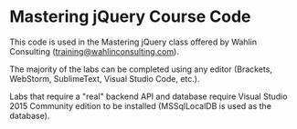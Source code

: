 Mastering jQuery Course Code
==========

This code is used in the Mastering jQuery class offered by Wahlin Consulting (training@wahlinconsulting.com).

The majority of the labs can be completed using any editor (Brackets, WebStorm, SublimeText, Visual Studio Code, etc.).

Labs that require a "real" backend API and database require Visual Studio 2015 Community edition to be installed (MSSqlLocalDB is used as the database).
